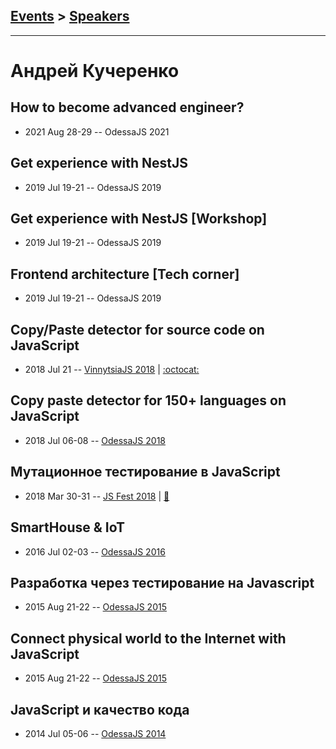 ## [Events](../README.md) > [Speakers](../speakers.md)
---

# Андрей Кучеренко

## How to become advanced engineer?
- 2021 Aug 28-29 -- OdessaJS 2021    
## Get experience with NestJS
- 2019 Jul 19-21 -- OdessaJS 2019    
## Get experience with NestJS [Workshop]
- 2019 Jul 19-21 -- OdessaJS 2019    
## Frontend architecture [Tech corner]
- 2019 Jul 19-21 -- OdessaJS 2019    
## Copy&#x2F;Paste detector for source code on JavaScript
- 2018 Jul 21 -- [VinnytsiaJS 2018](https://youtu.be/oRO6i2JKmDY)   | [:octocat:](https://github.com/kucherenko/jscpd) 
## Copy paste detector for 150+ languages on JavaScript
- 2018 Jul 06-08 -- [OdessaJS 2018](https://youtu.be/3wNEY6x5bIs)    
## Мутационное тестирование в JavaScript
- 2018 Mar 30-31 -- [JS Fest 2018](https://www.youtube.com/watch?v=tLgWMPn_CR0)  | [:notebook:](https://www.slideshare.net/JSFestUA/js-fest-2018-javascript)  
## SmartHouse &amp; IoT
- 2016 Jul 02-03 -- [OdessaJS 2016](https://youtu.be/51I9ljAWVkg)    
## Разработка через тестирование на Javascript
- 2015 Aug 21-22 -- [OdessaJS 2015](https://youtu.be/UEDGvBmrgJ0)    
## Connect physical world to the Internet with JavaScript
- 2015 Aug 21-22 -- [OdessaJS 2015](https://youtu.be/zwZNaj998tg)    
## JavaScript и качество кода
- 2014 Jul 05-06 -- [OdessaJS 2014](https://youtu.be/b3YT6-6egVM)    
